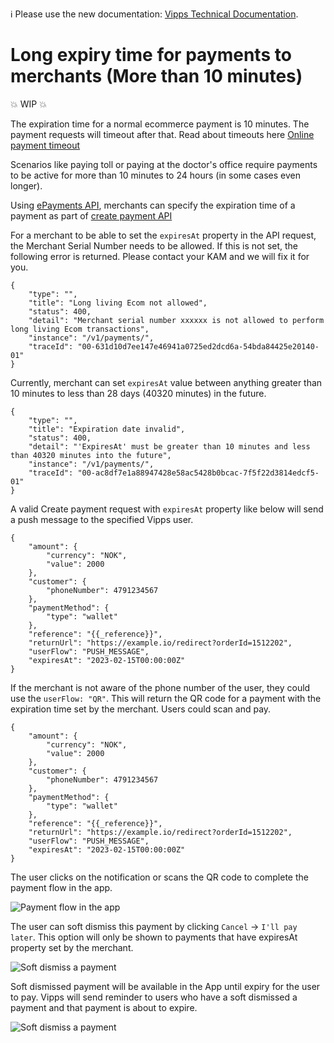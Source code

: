 <!-- START_METADATA
---
title: Long expiry time for payments to merchants (More than 10 minutes)
sidebar_position: 48
---
END_METADATA -->

<!-- START_COMMENT -->

ℹ️ Please use the new documentation:
[Vipps Technical Documentation](https://vippsas.github.io/vipps-developer-docs/).

<!-- END_COMMENT -->

# Long expiry time for payments to merchants (More than 10 minutes)

💥 WIP 💥

The expiration time for a normal ecommerce payment is 10 minutes. The payment requests will timeout after that. Read about timeouts here [Online payment timeout](https://vippsas.github.io/vipps-developer-docs/docs/vipps-developers/common-topics/timeouts)

Scenarios like paying toll or paying at the doctor's office require payments to be active for more than 10 minutes to 24 hours (in some cases even longer).

Using [ePayments API](https://vippsas.github.io/vipps-developer-docs/docs/APIs/epayment-api), merchants can specify the expiration time of a payment as part of [create payment API](https://vippsas.github.io/vipps-developer-docs/api/epayment#tag/CreatePayments)

For a merchant to be able to set the `expiresAt` property in the API request, the Merchant Serial Number needs to be allowed. If this is not set, the following error is returned. Please contact your KAM and we will fix it for you.

```
{
    "type": "",
    "title": "Long living Ecom not allowed",
    "status": 400,
    "detail": "Merchant serial number xxxxxx is not allowed to perform long living Ecom transactions",
    "instance": "/v1/payments/",
    "traceId": "00-631d10d7ee147e46941a0725ed2dcd6a-54bda84425e20140-01"
}
```

Currently, merchant can set `expiresAt` value between anything greater than 10 minutes to less than 28 days (40320 minutes) in the future.

```
{
    "type": "",
    "title": "Expiration date invalid",
    "status": 400,
    "detail": "'ExpiresAt' must be greater than 10 minutes and less than 40320 minutes into the future",
    "instance": "/v1/payments/",
    "traceId": "00-ac8df7e1a88947428e58ac5428b0bcac-7f5f22d3814edcf5-01"
}
```

A valid Create payment request with `expiresAt` property like below will send a push message to the specified Vipps user. 

```
{
    "amount": {
        "currency": "NOK",
        "value": 2000
    },
    "customer": {
        "phoneNumber": 4791234567
    },
    "paymentMethod": {
        "type": "wallet"
    },
    "reference": "{{_reference}}",
    "returnUrl": "https://example.io/redirect?orderId=1512202",
    "userFlow": "PUSH_MESSAGE",
    "expiresAt": "2023-02-15T00:00:00Z"
}

```

If the merchant is not aware of the phone number of the user, they could use the `userFlow: "QR"`. This will return the QR code for a payment with the expiration time set by the merchant. Users could scan and pay. 

```
{
    "amount": {
        "currency": "NOK",
        "value": 2000
    },
    "customer": {
        "phoneNumber": 4791234567
    },
    "paymentMethod": {
        "type": "wallet"
    },
    "reference": "{{_reference}}",
    "returnUrl": "https://example.io/redirect?orderId=1512202",
    "userFlow": "PUSH_MESSAGE",
    "expiresAt": "2023-02-15T00:00:00Z"
}
```


The user clicks on the notification or scans the QR code to complete the payment flow in the app.

![Payment flow in the app](images/Long-expiry-time-payment-request.png)



The user can soft dismiss this payment by clicking `Cancel` -> `I'll pay later`. This option will only be shown to payments that have expiresAt property set by the merchant.

![Soft dismiss a payment](images/Soft-dismiss.png)



Soft dismissed payment will be available in the App until expiry for the user to pay. Vipps will send reminder to users who have a soft dismissed a payment and that payment is about to expire.

![Soft dismiss a payment](images/Soft-dismissed-payment-in-home-screen.png)